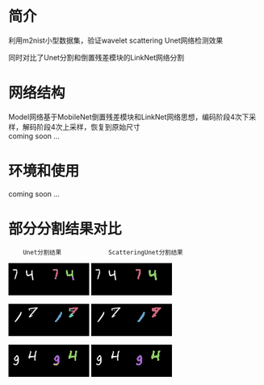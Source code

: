 # 简介
利用m2nist小型数据集，验证wavelet scattering Unet网络检测效果

同时对比了Unet分割和倒置残差模块的LinkNet网络分割

# 网络结构
   Model网络基于MobileNet倒置残差模块和LinkNet网络思想，编码阶段4次下采样，解码阶段4次上采样，恢复到原始尺寸   
   coming soon ...

# 环境和使用
   coming soon ...

# 部分分割结果对比 

        Unet分割结果             ScatteringUnet分割结果

![image](./results/res_img9.png)                      ![image](./results/res_img9_scat.png) 

![image](./results/res_img257.png)                    ![image](./results/res_img257_scat.png) 

![image](./results/res_img285.png)                    ![image](./results/res_img285_scat.png) 
 



